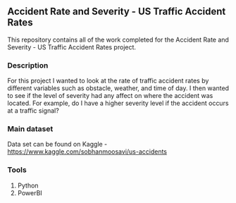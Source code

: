 ## Accident Rate and Severity - US Traffic Accident Rates
This repository contains all of the work completed for the Accident Rate and Severity - US Traffic Accident Rates project. 

### Description
For this project I wanted to look at the rate of traffic accident rates by different variables such as obstacle, weather, and time of day. I then wanted to see if the level of severity had any affect on where the accident was located. For example, do I have a higher severity level if the accident occurs at a traffic signal? 

### Main dataset
Data set can be found on Kaggle - https://www.kaggle.com/sobhanmoosavi/us-accidents

### Tools
1. Python
2. PowerBI
